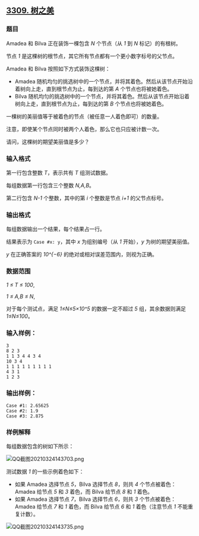 ## [3309. 树之美](https://www.acwing.com/problem/content/3312/)

### 题目

Amadea 和 Bilva 正在装饰一棵包含 *N* 个节点（从 *1* 到 *N* 标记）的有根树。

节点 *1* 是这棵树的根节点，其它所有节点都有一个更小数字标号的父节点。

Amadea 和 Bilva 按照如下方式装饰这棵树：

- Amadea 随机均匀的挑选树中的一个节点，并将其着色。然后从该节点开始沿着树向上走，直到根节点为止，每到达的第 *A* 个节点也将被她着色。
- Bilva 随机均匀的挑选树中的一个节点，并将其着色。然后从该节点开始沿着树向上走，直到根节点为止，每到达的第 *B* 个节点也将被她着色。

一棵树的美丽值等于被着色的节点（被任意一人着色即可）的数量。

注意，即使某个节点同时被两个人着色，那么它也只应被计数一次。

请问，这棵树的期望美丽值是多少？

### 输入格式

第一行包含整数 *T*，表示共有 *T* 组测试数据。

每组数据第一行包含三个整数 *N,A,B*。

第二行包含 *N-1* 个整数，其中的第 *i* 个整数是节点 *i+1* 的父节点标号。

### 输出格式

每组数据输出一个结果，每个结果占一行。

结果表示为 `Case #x: y`，其中 *x* 为组别编号（从 *1* 开始），*y* 为树的期望美丽值。

*y* 在正确答案的 *10^{−6}* 的绝对或相对误差范围内，则视为正确。

### 数据范围

*1 ≤ T ≤ 100*,

*1 ≤ A,B ≤ N*,

对于每个测试点，满足 *1≤N≤5×10^5* 的数据一定不超过 *5* 组，其余数据则满足 *1≤N≤100*。

### 输入样例：

```
3
8 2 3
1 1 3 4 4 3 4
10 3 4
1 1 1 1 1 1 1 1 1
4 3 1
1 2 3
```

### 输出样例：

```
Case #1: 2.65625
Case #2: 1.9
Case #3: 2.875
```

### 样例解释

每组数据包含的树如下所示：

 ![QQ截图20210324143703.png](https://cdn.acwing.com/media/article/image/2021/03/24/19_6eb2f9658c-QQ截图20210324143703.png)

测试数据 *1* 的一些示例着色如下：

- 如果 Amadea 选择节点 *5*，Bilva 选择节点 *8*，则共 *4* 个节点被着色：Amadea 给节点 *5* 和 *3* 着色，而 Bilva 给节点 *8* 和 *1* 着色。
- 如果 Amadea 选择节点 *7*，Bilva 选择节点 *6*，则共 *3* 个节点被着色：Amadea 给节点 *7* 和 *1* 着色，而 Bilva 给节点 *6* 和 *1* 着色（注意节点 *1* 不能重复计数）。

 ![QQ截图20210324143735.png](https://cdn.acwing.com/media/article/image/2021/03/24/19_72c40ea88c-QQ截图20210324143735.png)
